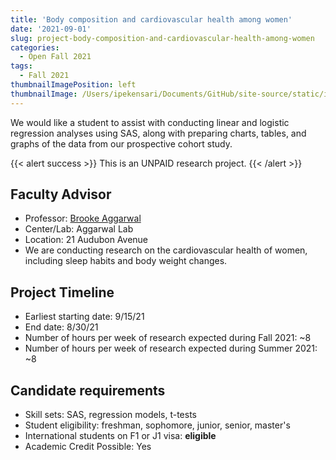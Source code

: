 ```yaml
---
title: 'Body composition and cardiovascular health among women'
date: '2021-09-01'
slug: project-body-composition-and-cardiovascular-health-among-women
categories:
  - Open Fall 2021
tags:
  - Fall 2021
thumbnailImagePosition: left
thumbnailImage: /Users/ipekensari/Documents/GitHub/site-source/static/img/construction.png
---
```

We would like a student to assist with conducting linear and logistic regression analyses using SAS, along with preparing charts, tables, and graphs of the data from our prospective cohort study.

<!--more-->

{{< alert success >}}
This is an UNPAID research project.
{{< /alert >}}

## Faculty Advisor
+ Professor: [Brooke Aggarwal](https://www.columbiacardiology.org/research-labs/aggarwal-lab)
+ Center/Lab: Aggarwal Lab
+ Location: 21 Audubon Avenue
+ We are conducting research on the cardiovascular health of women, including sleep habits and body weight changes.

## Project Timeline
+ Earliest starting date: 9/15/21
+ End date: 8/30/21
+ Number of hours per week of research expected during Fall 2021: ~8
+ Number of hours per week of research expected during Summer 2021: ~8

## Candidate requirements
+ Skill sets: SAS, regression models, t-tests 
+ Student eligibility: freshman, sophomore, junior, senior, master's
+ International students on F1 or J1 visa: **eligible**
+ Academic Credit Possible: Yes

